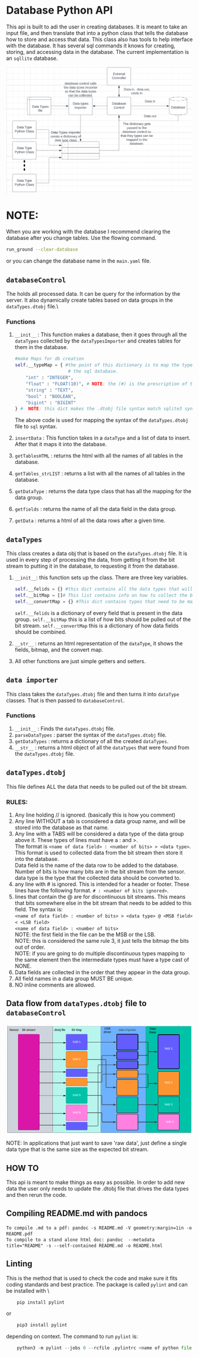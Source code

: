 # Database Python API
This api is built to adi the user in creating databases. It is meant to take an input file, and then translate that into a python class that tells the database how to store and access that data. This class also has tools to help interface with the database. It has several sql commands it knows for creating, storing, and accessing data in the database. The current implementation is an `sqllite` database.


![API flow](databaseAPI.png)

# NOTE:
When you are working with the database I recommend clearing the database after you change tables. Use the flowing command. 
```bash
run_ground --clear-database
```
or you can change the database name in the `main.yaml` file. 


## `databaseControl`
The holds all processed data. It can be query for the information by the server. It also dynamically create tables based on data groups in the `dataTypes.dtobj` file.\


### Functions
1. `__init__` : This function makes a database, then it goes through all the `dataTypes` collected by the `dataTypesImporter` and creates tables for them in the database.


    ```python
    #make Maps for db creation
    self.__typeMap = { #the point of this dictionary is to map the type names from the dataTypes.dtobj file to
                        # the sql database.
        "int" : "INTEGER",
        "float" : "FLOAT(10)", # NOTE: the (#) is the prescription of the float.
        "string" : "TEXT",
        "bool" : "BOOLEAN",
        "bigint" : "BIGINT"
    } #  NOTE: this dict makes the .dtobj file syntax match sqlite3 syntax.
    ```
    The above code is used for mapping the syntax of the `dataTypes.dtobj` file to `sql` syntax.
2. `insertData` : This function takes in a `dataType` and a list of data to insert. After that it maps it into the database.
3. `getTablesHTML` : returns the html with all the names of all tables in the database.
4. `getTables_strLIST` : returns a list with all the names of all tables in the database.
5. `getDataType` : returns the data type class that has all the mapping for the data group.
6. `getfields` : returns the name of all the data field in the data group.
7. `getData` : returns a html of all the data rows after a given time.


## `dataTypes`
This class creates a data obj that is based on the `dataTypes.dtobj` file. It is used in every step of processing the data, from getting it from the bit stream to putting it in the database, to requesting it from the database.


1. `__init__`: this function sets up the class. There are three key variables.


    ```python
    self.__felids = {} #this dict contains all the data types that will be saved to the database
    self.__bitMap = []# This list contains info on how to collect the bits from the bit stream.
    self.__convertMap = {} #This dict contains types that need to be mapped together. The MSB is the key.  
    ```


    `self.__felids` is a dictionary of every field that is present in the data group.
    `self.__bitMap` this is a list of how bits should be pulled out of the bit stream.
    `self.__convertMap` this is a dictionary of how data fields should be combined.
2. `__str__` : returns an html representation of the `dataType`, it shows the fields, bitmap, and the convert map.
3. All other functions are just simple getters and setters.


## `data importer`
This class takes the `dataTypes.dtobj` file and then turns it into `dataType` classes. That is then passed to `databaseControl`.


### Functions
1. `__init__` : Finds the `dataTypes.dtobj` file.
2. `parseDataTypes` : parser the syntax of the `dataTypes.dtobj` file.
3. `getDataTypes` : returns a dictionary of all the created `dataTypes`.
4. `__str__` : returns a html object of all the `dataTypes` that were found from the `dataTypes.dtobj` file.


## `dataTypes.dtobj`


This file defines ALL the data that needs to be pulled out of the bit stream.


### RULES:


1. Any line holding // is ignored. (basically this is how you comment)
2. Any line WITHOUT a tab is considered a data group name, and will be stored into the database as that name.
3. Any line with a TABS will be considered a data type of the data group above it. These types of lines must have a : and >. \
 The format is `<name of data field> : <number of bits> > <data type>`. \
 This format is used to collected data from the bit stream then store it into the database.\
 Data field is the name of the data row to be added to the database. \
 Number of bits is how many bits are in the bit stream from the sensor. \
 data type is the type that the collected data should be converted to.  
4. any line with # is ignored. This is intended for a header or footer. These lines have the following format.
 `# : <number of bits ignored>`.
5. lines that contain the @ are for discontinuous bit streams. This means that bits somewhere else in the bit stream
 that needs to be added to this field. The syntax is: \
 `<name of data field> : <number of bits> > <data type> @ <MSB field> < <LSB field>`\
 `<name of data field> : <number of bits>` \
NOTE: the first field in the file can be the MSB or the LSB. \
NOTE: this is considered the same rule 3, it just tells the bitmap the bits out of order. \
NOTE: if you are going to do multiple discontinuous types mapping to the same element then the intermediate types must have a type cast of NONE.
6. Data fields are collected in the order that they appear in the data group.
7. All field names in a data group MUST BE unique.
8. NO inline comments are allowed.


## Data flow from `dataTypes.dtobj` file to `databaseControl`


![Data flow](cse_dtobj_flow.png)


NOTE: In applications that just want to save 'raw data', just define a single data type that is the same size as the expected bit stream.


## HOW TO
This api is meant to make things as easy as possible. In order to add new data the user only needs to update the .dtobj file that drives the data types and then rerun the code.


## Compiling README.md with pandocs
    To compile .md to a pdf: pandoc -s README.md -V geometry:margin=1in -o README.pdf
    To compile to a stand alone html doc: pandoc  --metadata title="README" -s --self-contained README.md -o README.html


## Linting
This is the method that is used to check the code and make sure it fits coding standards and best practice. The package is called `pylint` and can be installed with \
``` python
    pip install pylint  
```
or
```python
    pip3 install pylint
```
depending on context. The command to run `pylint` is:
```python
    python3 -m pylint --jobs 0 --rcfile .pylintrc <name of python file or folder>
```
